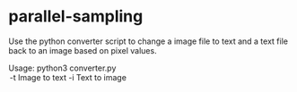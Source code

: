 # parallel-sampling

Use the python converter script to change a image file to text and a text file back to an image based on pixel values.

Usage: python3 converter.py <option> <filename>
  -t Image to text
  -i Text to image 
